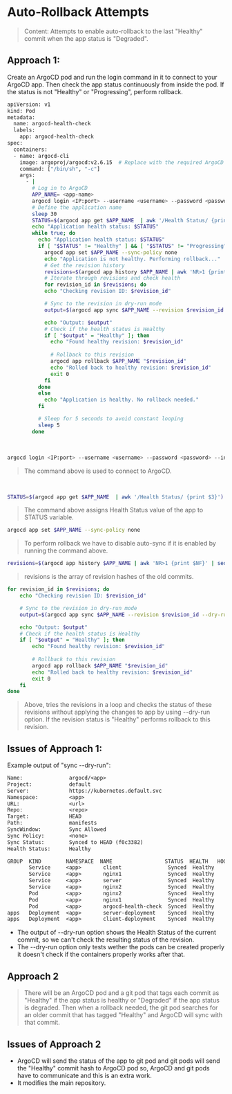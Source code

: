 # Auto-Rollback Attempts

> Content: Attempts to enable auto-rollback to the last "Healthy" commit when the app status is "Degraded".

## Approach 1:
Create an ArgoCD pod and run the login command in it to connect to your ArgoCD app. Then check the app status continuously from inside the pod. If the status is not "Healthy" or "Progressing", perform rollback.

```bash
apiVersion: v1
kind: Pod
metadata:
  name: argocd-health-check
  labels:
    app: argocd-health-check
spec:
  containers:
  - name: argocd-cli
    image: argoproj/argocd:v2.6.15  # Replace with the required ArgoCD CLI version
    command: ["/bin/sh", "-c"]
    args:
      - |
        # Log in to ArgoCD
        APP_NAME= <app-name>
        argocd login <IP:port> --username <username> --password <password> --insecure;
        # Define the application name
        sleep 30
        STATUS=$(argocd app get $APP_NAME  | awk '/Health Status/ {print $3}')
        echo "Application health status: $STATUS"
        while true; do
          echo "Application health status: $STATUS"
          if [ "$STATUS" != "Healthy" ] && [ "$STATUS" != "Progressing" ]; then
            argocd app set $APP_NAME --sync-policy none
            echo "Application is not healthy. Performing rollback..."
            # Get the revision history
            revisions=$(argocd app history $APP_NAME | awk 'NR>1 {print $NF}' | sed 's/[()"]//g')
            # Iterate through revisions and check health
            for revision_id in $revisions; do
            echo "Checking revision ID: $revision_id"

            # Sync to the revision in dry-run mode
            output=$(argocd app sync $APP_NAME --revision $revision_id --dry-run --prune --force | awk '/Health Status/ {print $3}')

            echo "Output: $output"
            # Check if the health status is Healthy
            if [ "$output" = "Healthy" ]; then
              echo "Found healthy revision: $revision_id"                
    
              # Rollback to this revision
              argocd app rollback $APP_NAME "$revision_id"
              echo "Rolled back to healthy revision: $revision_id"
              exit 0
            fi
          done
          else
            echo "Application is healthy. No rollback needed."
          fi

          # Sleep for 5 seconds to avoid constant looping
          sleep 5
        done
```
<br>

```bash
argocd login <IP:port> --username <username> --password <password> --insecure;
```
> The command above is used to connect to ArgoCD.
<br>


```bash
STATUS=$(argocd app get $APP_NAME  | awk '/Health Status/ {print $3}')
```
> The command above assigns Health Status value of the app to STATUS variable.


 ```bash
 argocd app set $APP_NAME --sync-policy none
 ```
 > To perform rollback we have to disable auto-sync if it is enabled by running the command above.

```bash
revisions=$(argocd app history $APP_NAME | awk 'NR>1 {print $NF}' | sed 's/[()"]//g')
```
> revisions is the array of revision hashes of the old commits.

```bash
for revision_id in $revisions; do
    echo "Checking revision ID: $revision_id"

    # Sync to the revision in dry-run mode
    output=$(argocd app sync $APP_NAME --revision $revision_id --dry-run --prune --force | awk '/Health Status/ {print $3}')

    echo "Output: $output"
    # Check if the health status is Healthy
    if [ "$output" = "Healthy" ]; then
        echo "Found healthy revision: $revision_id"                
    
        # Rollback to this revision
        argocd app rollback $APP_NAME "$revision_id"
        echo "Rolled back to healthy revision: $revision_id"
        exit 0
    fi
done
```
> Above, tries the revisions in a loop and checks the status of these revisions without applying the changes to app by using --dry-run option. If the revision status is "Healthy" performs rollback to this revision.

## Issues of Approach 1: 
Example output of "sync --dry-run":
```txt
Name:               argocd/<app>
Project:            default
Server:             https://kubernetes.default.svc
Namespace:          <app>
URL:                <url>
Repo:               <repo>
Target:             HEAD
Path:               manifests
SyncWindow:         Sync Allowed
Sync Policy:        <none>
Sync Status:        Synced to HEAD (f0c3382)
Health Status:      Healthy

GROUP  KIND        NAMESPACE  NAME                 STATUS  HEALTH   HOOK  MESSAGE
       Service     <app>       client               Synced  Healthy        service/client configured (dry run)
       Service     <app>       nginx1               Synced  Healthy        service/nginx1 configured (dry run)
       Service     <app>       server               Synced  Healthy        service/server configured (dry run)
       Service     <app>       nginx2               Synced  Healthy        service/nginx2 configured (dry run)
       Pod         <app>       nginx2               Synced  Healthy        pod/nginx2 configured (dry run)
       Pod         <app>       nginx1               Synced  Healthy        pod/nginx1 configured (dry run)
       Pod         <app>       argocd-health-check  Synced  Healthy        pod/argocd-health-check configured (dry run)
apps   Deployment  <app>       server-deployment    Synced  Healthy        deployment.apps/server-deployment configured (dry run)
apps   Deployment  <app>       client-deployment    Synced  Healthy        deployment.apps/client-deployment configured (dry run)

```
- The output of --dry-run option shows the Health Status of the current commit, so we can't check the resulting status of the revision.
- The --dry-run option only tests wether the pods can be created properly it doesn't check if the containers properly works after that. 

## Approach 2 

> There will be an ArgoCD pod and a git pod that tags each commit as "Healthy" if the app status is healthy or "Degraded" if the app status is degraded. Then when a rollback needed, the git pod searches for an older commit that has tagged "Healthy" and ArgoCD will sync with that commit.

## Issues of Approach 2
- ArgoCD will send the status of the app to git pod and git pods will send the "Healthy" commit hash to ArgoCD pod so, ArgoCD and git pods have to communicate and this is an extra work.
- It modifies the main repository.

